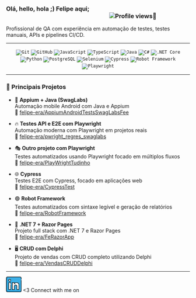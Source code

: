 ### Olá, hello, hola ;)   Felipe aqui;    &nbsp;&nbsp;&nbsp;&nbsp;&nbsp;&nbsp;&nbsp;&nbsp;&nbsp;&nbsp;&nbsp;&nbsp;&nbsp;&nbsp;&nbsp;&nbsp;&nbsp;&nbsp;&nbsp;&nbsp;&nbsp;&nbsp;&nbsp;&nbsp;&nbsp;&nbsp;&nbsp;&nbsp;&nbsp;&nbsp;&nbsp;&nbsp;&nbsp;&nbsp;&nbsp;&nbsp;&nbsp;&nbsp;&nbsp;&nbsp;&nbsp;&nbsp;&nbsp;&nbsp;&nbsp;&nbsp;&nbsp;&nbsp;&nbsp;&nbsp;&nbsp;&nbsp;&nbsp;&nbsp;&nbsp;&nbsp;&nbsp;&nbsp;&nbsp;&nbsp;&nbsp;&nbsp;&nbsp;&nbsp;&nbsp;&nbsp;&nbsp;&nbsp;&nbsp;&nbsp;&nbsp;&nbsp;                             <a href="https://github.com/felipe-era"></a> <img href="https://github.com/felipe-era" src="https://komarev.com/ghpvc/?username=felipe-era&color=blueviolet" alt="Profile views"/>🚀


Profissional de QA com experiência em automação de testes, testes manuais, APIs e pipelines CI/CD.

---

<div align="center">
	<code><img width="50" src="https://raw.githubusercontent.com/marwin1991/profile-technology-icons/refs/heads/main/icons/git.png" alt="Git" title="Git"/></code>
	<code><img width="50" src="https://raw.githubusercontent.com/marwin1991/profile-technology-icons/refs/heads/main/icons/github.png" alt="GitHub" title="GitHub"/></code>
	<code><img width="50" src="https://raw.githubusercontent.com/marwin1991/profile-technology-icons/refs/heads/main/icons/javascript.png" alt="JavaScript" title="JavaScript"/></code>
	<code><img width="50" src="https://raw.githubusercontent.com/marwin1991/profile-technology-icons/refs/heads/main/icons/typescript.png" alt="TypeScript" title="TypeScript"/></code>
	<code><img width="50" src="https://raw.githubusercontent.com/marwin1991/profile-technology-icons/refs/heads/main/icons/java.png" alt="Java" title="Java"/></code>
	<code><img width="50" src="https://raw.githubusercontent.com/marwin1991/profile-technology-icons/refs/heads/main/icons/c%23.png" alt="C#" title="C#"/></code>
	<code><img width="50" src="https://raw.githubusercontent.com/marwin1991/profile-technology-icons/refs/heads/main/icons/_net_core.png" alt=".NET Core" title=".NET Core"/></code>
	<code><img width="50" src="https://raw.githubusercontent.com/marwin1991/profile-technology-icons/refs/heads/main/icons/python.png" alt="Python" title="Python"/></code>
	<code><img width="50" src="https://raw.githubusercontent.com/marwin1991/profile-technology-icons/refs/heads/main/icons/postgresql.png" alt="PostgreSQL" title="PostgreSQL"/></code>
	<code><img width="50" src="https://raw.githubusercontent.com/marwin1991/profile-technology-icons/refs/heads/main/icons/selenium.png" alt="Selenium" title="Selenium"/></code>
	<code><img width="50" src="https://raw.githubusercontent.com/marwin1991/profile-technology-icons/refs/heads/main/icons/cypress.png" alt="Cypress" title="Cypress"/></code>
	<code><img width="50" src="https://raw.githubusercontent.com/marwin1991/profile-technology-icons/refs/heads/main/icons/robot_framework.png" alt="Robot Framework" title="Robot Framework"/></code>
	<code><img width="50" src="https://raw.githubusercontent.com/marwin1991/profile-technology-icons/refs/heads/main/icons/playwright.png" alt="Playwright" title="Playwright"/></code>
</div>

---

### 🧪 Principais Projetos

- 📱 **Appium + Java (SwagLabs)**<br>
  Automação mobile Android com Java e Appium<br>
  🔗 [felipe-era/AppiumAndroidTestsSwagLabsFee](https://github.com/felipe-era/AppiumAndroidTestsSwagLabsFee)

- 🔥 **Testes API e E2E com Playwright**<br>
  Automação moderna com Playwright em projetos reais<br>
  🔗 [felipe-era/pwright_regres_swaglabs](https://github.com/felipe-era/pwright_regres_swaglabs)

- 🎭 **Outro projeto com Playwright**<br>
  Testes automatizados usando Playwright focado em múltiplos fluxos<br>
  🔗 [felipe-era/PlayWrightTudinho](https://github.com/felipe-era/PlayWrightTudinho)

- 🌐 **Cypress**<br>
  Testes E2E com Cypress, focado em aplicações web<br>
  🔗 [felipe-era/CypressTest](https://github.com/felipe-era/CypressTest)

- 🟢 **Robot Framework**<br>
  Testes automatizados com sintaxe legível e geração de relatórios<br>
  🔗 [felipe-era/RobotFramework](https://github.com/felipe-era/RobotFramework)

- 🧩 **.NET 7 + Razor Pages**<br>
  Projeto full stack com .NET 7 e Razor Pages<br>
  🔗 [felipe-era/FeRazorApp](https://github.com/felipe-era/FeRazorApp)

- 🖥️ **CRUD com Delphi**<br>
  Projeto de vendas com CRUD completo utilizando Delphi<br>
  🔗 [felipe-era/VendasCRUDDelphi](https://github.com/felipe-era/VendasCRUDDelphi)


---
<a href="https://www.linkedin.com/in/felipeera/"><img src="https://raw.githubusercontent.com/felipe-era/felipe-era/main/linkedin.png" width="42"></img></a> <3 Connect with me on 



<!--
**felipe-era/felipe-era** is a ✨ _special_ ✨ repository because its `README.md` (this file) appears on your GitHub profile.

Here are some ideas to get you started:

- 🔭 I’m currently working on ...
- 🌱 I’m currently learning ...
- 👯 I’m looking to collaborate on ...
- 🤔 I’m looking for help with ...
- 💬 Ask me about ...
- 📫 How to reach me: ...
- 😄 Pronouns: ...
- ⚡ Fun fact: ...
-->
